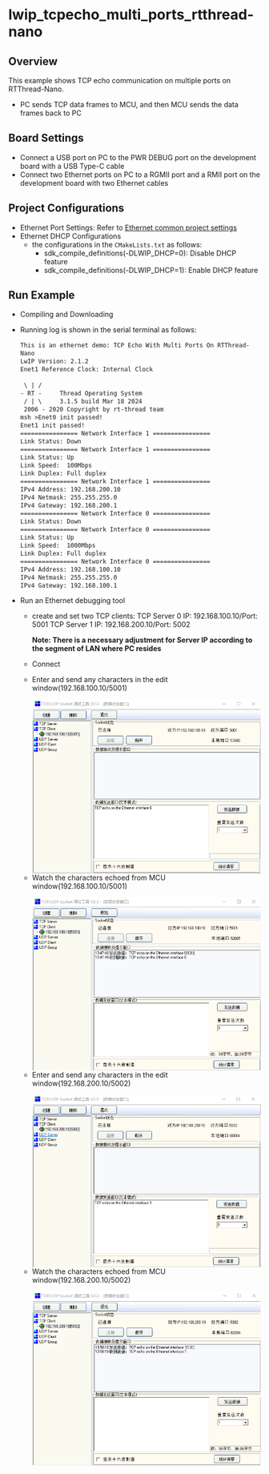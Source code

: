 # lwip_tcpecho_multi_ports_rtthread-nano

## Overview

This example shows TCP echo communication on multiple ports on RTThread-Nano.

- PC sends TCP data frames to MCU,  and then MCU sends the data frames back to PC

## Board Settings

- Connect a USB port on PC to the PWR DEBUG port on the development board with a USB Type-C cable
- Connect two Ethernet ports on PC to a RGMII port and a RMII port on the development board with two Ethernet cables

## Project Configurations

- Ethernet Port Settings: Refer to [Ethernet common project settings](../doc/Ethernet_Common_Project_Settings_en.md)
- Ethernet DHCP Configurations
    - the configurations in the `CMakeLists.txt` as follows:
      - sdk_compile_definitions(-DLWIP_DHCP=0): Disable DHCP feature
      - sdk_compile_definitions(-DLWIP_DHCP=1): Enable DHCP feature


## Run Example

- Compiling and Downloading
- Running log is shown in the serial terminal as follows:

  ```console
  This is an ethernet demo: TCP Echo With Multi Ports On RTThread-Nano
  LwIP Version: 2.1.2
  Enet1 Reference Clock: Internal Clock

   \ | /
  - RT -     Thread Operating System
   / | \     3.1.5 build Mar 18 2024
   2006 - 2020 Copyright by rt-thread team
  msh >Enet0 init passed!
  Enet1 init passed!
  ================ Network Interface 1 ================
  Link Status: Down
  ================ Network Interface 1 ================
  Link Status: Up
  Link Speed:  100Mbps
  Link Duplex: Full duplex
  ================ Network Interface 1 ================
  IPv4 Address: 192.168.200.10
  IPv4 Netmask: 255.255.255.0
  IPv4 Gateway: 192.168.200.1
  ================ Network Interface 0 ================
  Link Status: Down
  ================ Network Interface 0 ================
  Link Status: Up
  Link Speed:  1000Mbps
  Link Duplex: Full duplex
  ================ Network Interface 0 ================
  IPv4 Address: 192.168.100.10
  IPv4 Netmask: 255.255.255.0
  IPv4 Gateway: 192.168.100.1
  ```
- Run an Ethernet debugging tool

  - create and set two TCP clients:
    TCP Server 0 IP: 192.168.100.10/Port: 5001
    TCP Server 1 IP: 192.168.200.10/Port: 5002

    **Note: There is a necessary adjustment for Server IP according to the segment of  LAN where PC resides**

  - Connect

  - Enter and send any characters in the edit window(192.168.100.10/5001)

    <img src=../doc/lwip_tcpecho_multi_ports_0_1.png align=left>

  - Watch the characters echoed from MCU window(192.168.100.10/5001)

    <img src=../doc/lwip_tcpecho_multi_ports_0_2.png align=left>

  - Enter and send any characters in the edit window(192.168.200.10/5002)

    <img src=../doc/lwip_tcpecho_multi_ports_1_1.png align=left>

  - Watch the characters echoed from MCU window(192.168.200.10/5002)

    <img src=../doc/lwip_tcpecho_multi_ports_1_2.png align=left>

